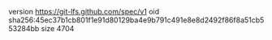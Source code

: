 version https://git-lfs.github.com/spec/v1
oid sha256:45ec37b1cb801f1e91d80129ba4e9b791c491e8e8d2492f86f8a51cb553284bb
size 4704

